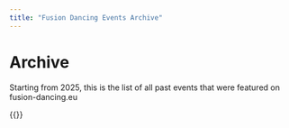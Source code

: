 ```yaml
---
title: "Fusion Dancing Events Archive"
---
```


# Archive

Starting from 2025, this is the list of all past events that were featured on fusion-dancing.eu

{{<events past="true">}}
